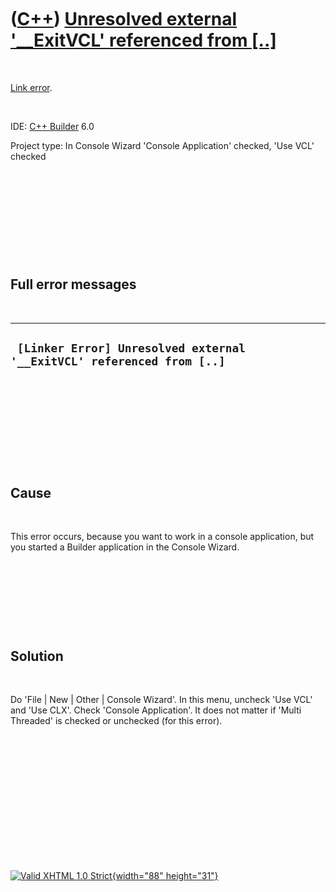 



 

 

 

 

 

([C++](Cpp.htm)) [Unresolved external '\_\_ExitVCL' referenced from \[..\]](CppLinkErrorUnresolvedExternal__ExitVCL.htm)
========================================================================================================================

 

[Link error](CppLinkError.htm).

 

IDE: [C++ Builder](CppBuilder.htm) 6.0

Project type: In Console Wizard 'Console Application' checked, 'Use VCL'
checked

 

 

 

 

 

Full error messages
-------------------

 

  ------------------------------------------------------------------------
  ` [Linker Error] Unresolved external '__ExitVCL' referenced from [..]`
  ------------------------------------------------------------------------

 

 

 

 

 

Cause
-----

 

This error occurs, because you want to work in a console application,
but you started a Builder application in the Console Wizard.

 

 

 

 

Solution
--------

 

Do 'File | New | Other | Console Wizard'. In this menu, uncheck 'Use
VCL' and 'Use CLX'. Check 'Console Application'. It does not matter if
'Multi Threaded' is checked or unchecked (for this error).

 

 

 

 

 

 





 

[![Valid XHTML 1.0 Strict](valid-xhtml10.png){width="88"
height="31"}](http://validator.w3.org/check?uri=referer)
